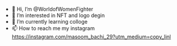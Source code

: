 - 👋 Hi, I’m @WorldofWomenFighter
- 👀 I’m interested in NFT and logo degin 
- 🌱 I’m currently learning colloge 
- 📫 How to reach me my instagram https://instagram.com/masoom_bachi_29?utm_medium=copy_linl
